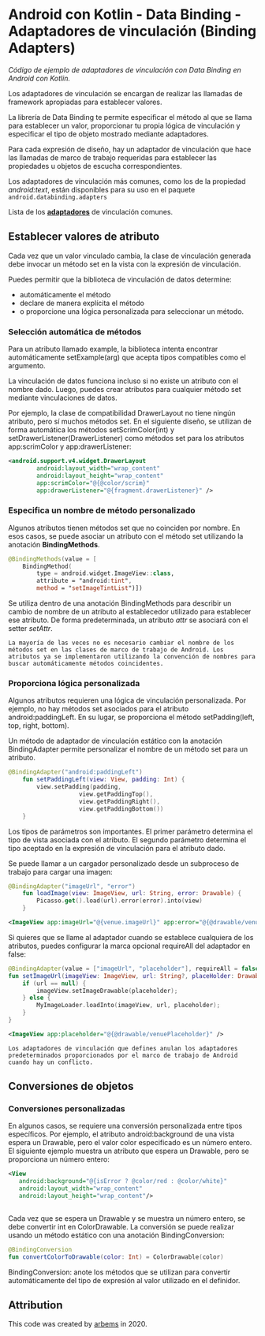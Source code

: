 # Android con Kotlin - Data Binding - Adaptadores de vinculación (Binding Adapters)

*Código de ejemplo de adaptadores de vinculación con Data Binding en Android con Kotlin.*

Los adaptadores de vinculación se encargan de realizar las llamadas de framework apropiadas para establecer valores.

La librería de Data Binding te permite especificar el método al que se llama para establecer un valor, proporcionar tu propia lógica de vinculación y especificar el tipo de objeto mostrado mediante adaptadores.

Para cada expresión de diseño, hay un adaptador de vinculación que hace las llamadas de marco de trabajo requeridas para establecer las propiedades u objetos de escucha correspondientes.

Los adaptadores de vinculación más comunes, como los de la propiedad *android:text*, están disponibles para su uso en el paquete `android.databinding.adapters`
  
Lista de los [**adaptadores**](https://android.googlesource.com/platform/frameworks/data-binding/+/refs/heads/studio-master-dev/extensions/baseAdapters/src/main/java/androidx/databinding/adapters) de vinculación comunes.

## Establecer valores de atributo

Cada vez que un valor vinculado cambia, la clase de vinculación generada debe invocar un método set en la vista con la expresión de vinculación.

Puedes permitir que la biblioteca de vinculación de datos determine:
* automáticamente el método
* declare de manera explícita el método
* o proporcione una lógica personalizada para seleccionar un método.

### Selección automática de métodos

Para un atributo llamado example, la biblioteca intenta encontrar automáticamente setExample(arg) que acepta tipos compatibles como el argumento.

La vinculación de datos funciona incluso si no existe un atributo con el nombre dado. Luego, puedes crear atributos para cualquier método set mediante vinculaciones de datos.

Por ejemplo, la clase de compatibilidad DrawerLayout no tiene ningún atributo, pero sí muchos métodos set. En el siguiente diseño, se utilizan de forma automática los métodos setScrimColor(int) y setDrawerListener(DrawerListener) como métodos set para los atributos app:scrimColor y app:drawerListener:

```xml
<android.support.v4.widget.DrawerLayout
        android:layout_width="wrap_content"
        android:layout_height="wrap_content"
        app:scrimColor="@{@color/scrim}"
        app:drawerListener="@{fragment.drawerListener}" />
```

### Especifica un nombre de método personalizado

Algunos atributos tienen métodos set que no coinciden por nombre. En esos casos, se puede asociar un atributo con el método set utilizando la anotación **BindingMethods**.

```kotlin
@BindingMethods(value = [
    BindingMethod(
        type = android.widget.ImageView::class,
        attribute = "android:tint",
        method = "setImageTintList")])
```

Se utiliza dentro de una anotación BindingMethods para describir un cambio de nombre de un atributo al establecedor utilizado para establecer ese atributo. De forma predeterminada, un atributo *attr* se asociará con el setter *setAttr*.

`La mayoría de las veces no es necesario cambiar el nombre de los métodos set en las clases de marco de trabajo de Android. Los atributos ya se implementaron utilizando la convención de nombres para buscar automáticamente métodos coincidentes.`

### Proporciona lógica personalizada

Algunos atributos requieren una lógica de vinculación personalizada. Por ejemplo, no hay métodos set asociados para el atributo android:paddingLeft.
En su lugar, se proporciona el método setPadding(left, top, right, bottom).

Un método de adaptador de vinculación estático con la anotación BindingAdapter permite personalizar el nombre de un método set para un atributo.

```kotlin
@BindingAdapter("android:paddingLeft")
    fun setPaddingLeft(view: View, padding: Int) {
        view.setPadding(padding,
                    view.getPaddingTop(),
                    view.getPaddingRight(),
                    view.getPaddingBottom())
    }
```

Los tipos de parámetros son importantes. El primer parámetro determina el tipo de vista asociada con el atributo. El segundo parámetro determina el tipo aceptado en la expresión de vinculación para el atributo dado.

Se puede llamar a un cargador personalizado desde un subproceso de trabajo para cargar una imagen:

```kotlin
@BindingAdapter("imageUrl", "error")
    fun loadImage(view: ImageView, url: String, error: Drawable) {
        Picasso.get().load(url).error(error).into(view)
    }
```

```xml
<ImageView app:imageUrl="@{venue.imageUrl}" app:error="@{@drawable/venueError}" />
```

Si quieres que se llame al adaptador cuando se establece cualquiera de los atributos, puedes configurar la marca opcional requireAll del adaptador en false:

```kotlin
@BindingAdapter(value = ["imageUrl", "placeholder"], requireAll = false)
fun setImageUrl(imageView: ImageView, url: String?, placeHolder: Drawable?) {
    if (url == null) {
        imageView.setImageDrawable(placeholder);
    } else {
        MyImageLoader.loadInto(imageView, url, placeholder);
    }
}
```

```xml
<ImageView app:placeholder="@{@drawable/venuePlaceholder}" />
```

`Los adaptadores de vinculación que defines anulan los adaptadores predeterminados proporcionados por el marco de trabajo de Android cuando hay un conflicto.`

## Conversiones de objetos

### Conversiones personalizadas

En algunos casos, se requiere una conversión personalizada entre tipos específicos. Por ejemplo, el atributo android:background de una vista espera un Drawable, pero el valor color especificado es un número entero. El siguiente ejemplo muestra un atributo que espera un Drawable, pero se proporciona un número entero:

```xml
<View
   android:background="@{isError ? @color/red : @color/white}"
   android:layout_width="wrap_content"
   android:layout_height="wrap_content"/>
    
```

Cada vez que se espera un Drawable y se muestra un número entero, se debe convertir int en ColorDrawable. La conversión se puede realizar usando un método estático con una anotación BindingConversion:
```kotlin
@BindingConversion
fun convertColorToDrawable(color: Int) = ColorDrawable(color)
```

BindingConversion: anote los métodos que se utilizan para convertir automáticamente del tipo de expresión al valor utilizado en el definidor.


## Attribution

This code was created by [arbems](https://github.com/arbems) in 2020.
